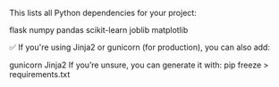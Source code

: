 This lists all Python dependencies for your project:

flask
numpy
pandas
scikit-learn
joblib
matplotlib

✅ If you're using Jinja2 or gunicorn (for production), you can also add:

gunicorn
Jinja2
If you’re unsure, you can generate it with:
pip freeze > requirements.txt
